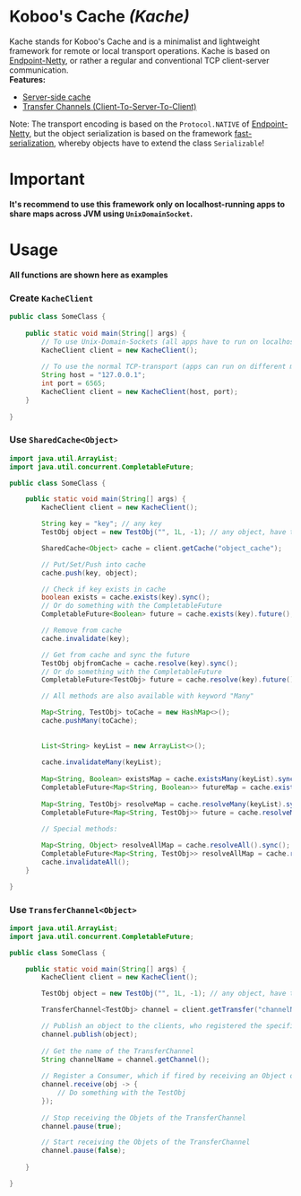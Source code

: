 # **Koboo's Cache** *(Kache)*

Kache stands for Koboo's Cache and is a minimalist and lightweight framework for remote or local transport operations. 
Kache is based on [Endpoint-Netty](https://github.com/Koboo/endpoint-netty), or rather a regular and conventional TCP client-server communication. 
<br>
**Features:**
* [Server-side cache](#use-sharedcacheobject)
* [Transfer Channels (Client-To-Server-To-Client)](#use-transferchannelobject)

Note: The transport encoding is based on the ``Protocol.NATIVE`` of [Endpoint-Netty](https://github.com/Koboo/endpoint-netty), 
but the object serialization is based on the framework [fast-serialization](https://github.com/RuedigerMoeller/fast-serialization), 
whereby objects have to extend the class ``Serializable``!

# Important

**It's recommend to use this framework only on localhost-running apps to share maps across JVM using `UnixDomainSocket`.**

# Usage
  
**All functions are shown here as examples**  

### Create ``KacheClient``
````java
public class SomeClass {
    
    public static void main(String[] args) {
        // To use Unix-Domain-Sockets (all apps have to run on localhost)
        KacheClient client = new KacheClient();
        
        // To use the normal TCP-transport (apps can run on different machines)
        String host = "127.0.0.1";
        int port = 6565;
        KacheClient client = new KacheClient(host, port);
    }
    
}
````

### Use ``SharedCache<Object>``
````java
import java.util.ArrayList;
import java.util.concurrent.CompletableFuture;

public class SomeClass {

    public static void main(String[] args) {
        KacheClient client = new KacheClient();

        String key = "key"; // any key
        TestObj object = new TestObj("", 1L, -1); // any object, have to extend Serializable 

        SharedCache<Object> cache = client.getCache("object_cache");

        // Put/Set/Push into cache
        cache.push(key, object);

        // Check if key exists in cache 
        boolean exists = cache.exists(key).sync();
        // Or do something with the CompletableFuture
        CompletableFuture<Boolean> future = cache.exists(key).future();

        // Remove from cache
        cache.invalidate(key);

        // Get from cache and sync the future
        TestObj objfromCache = cache.resolve(key).sync();
        // Or do something with the CompletableFuture
        CompletableFuture<TestObj> future = cache.resolve(key).future();

        // All methods are also available with keyword "Many"

        Map<String, TestObj> toCache = new HashMap<>();
        cache.pushMany(toCache);
        
        
        List<String> keyList = new ArrayList<>();
        
        cache.invalidateMany(keyList);
        
        Map<String, Boolean> existsMap = cache.existsMany(keyList).sync();
        CompletableFuture<Map<String, Boolean>> futureMap = cache.existsMany(keyList).future();
        
        Map<String, TestObj> resolveMap = cache.resolveMany(keyList).sync();
        CompletableFuture<Map<String, TestObj>> future = cache.resolveMany(keyList).future();
        
        // Special methods:

        Map<String, Object> resolveAllMap = cache.resolveAll().sync();
        CompletableFuture<Map<String, TestObj>> resolveAllMap = cache.resolveAll().future();
        cache.invalidateAll();
    }

}
````

### Use ``TransferChannel<Object>``
````java
import java.util.ArrayList;
import java.util.concurrent.CompletableFuture;

public class SomeClass {

    public static void main(String[] args) {
        KacheClient client = new KacheClient();

        TestObj object = new TestObj("", 1L, -1); // any object, have to extend Serializable 

        TransferChannel<TestObj> channel = client.getTransfer("channelName"); // any Channel-Name

        // Publish an object to the clients, who registered the specific TransferChannel 
        channel.publish(object);
        
        // Get the name of the TransferChannel 
        String channelName = channel.getChannel();
        
        // Register a Consumer, which if fired by receiving an Object on the TransferChannel
        channel.receive(obj -> {
            // Do something with the TestObj
        });
        
        // Stop receiving the Objets of the TransferChannel
        channel.pause(true);

        // Start receiving the Objets of the TransferChannel
        channel.pause(false);
        
    }

}
````